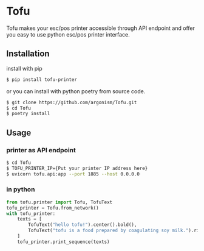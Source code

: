 # Tofu

Tofu makes your esc/pos printer accessible through API endpoint and offer you easy to use python esc/pos printer interface.

## Installation

install with pip
``` bash
$ pip install tofu-printer
```

or you can install with python poetry from source code.

``` bash
$ git clone https://github.com/argonism/Tofu.git
$ cd Tofu
$ poetry install
```

## Usage

### printer as API endpoint
``` bash
$ cd Tofu
$ TOFU_PRINTER_IP={Put your printer IP address here}
$ uvicorn tofu.api:app --port 1885 --host 0.0.0.0
```

### in python

``` python
from tofu.printer import Tofu, TofuText
tofu_printer = Tofu.from_network()
with tofu_printer:
    texts = [
        TofuText("hello tofu!").center().bold(),
        TofuText("tofu is a food prepared by coagulating soy milk.").right()
    ]
    tofu_printer.print_sequence(texts)
```
